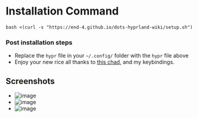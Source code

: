 # Installation Command
`bash <(curl -s "https://end-4.github.io/dots-hyprland-wiki/setup.sh")`

### Post installation steps
- Replace the `hypr` file in your `~/.config/` folder with the `hypr` file above
- Enjoy your new rice all thanks to [this chad,](https://github.com/end-4/dots-hyprland) and my keybindings.

## Screenshots
- ![image](https://github.com/vansh-goel/dotfiles/assets/62180044/ae15a22a-5890-4b5b-8f0e-411e9338289d)
- ![image](https://github.com/vansh-goel/dotfiles/assets/62180044/12ac5c39-21f4-4c81-a5c4-56424d574fc5)
- ![image](https://github.com/vansh-goel/dotfiles/assets/62180044/c6cb8558-1ea8-455b-8f36-9d989f346213)

